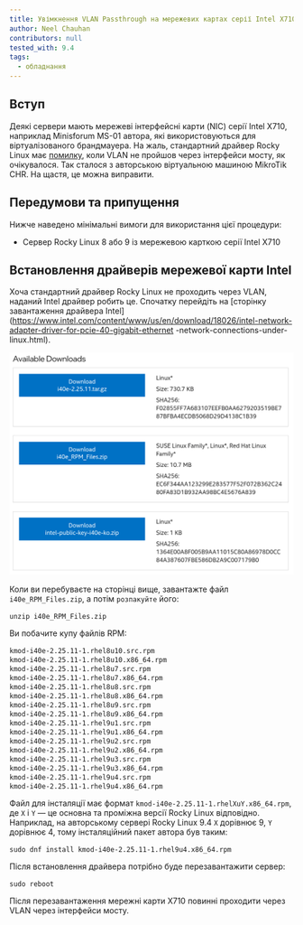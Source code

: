 ```yaml
---
title: Увімкнення VLAN Passthrough на мережевих картах серії Intel X710
author: Neel Chauhan
contributors: null
tested_with: 9.4
tags:
  - обладнання
---
```


## Вступ

Деякі сервери мають мережеві інтерфейсні карти (NIC) серії Intel X710, наприклад Minisforum MS-01 автора, які використовуються для віртуалізованого брандмауера. На жаль, стандартний драйвер Rocky Linux має [помилку](https://community.intel.com/t5/Ethernet-Products/X710-strips-incoming-vlan-tag-with-SRIOV/m-p/551464), коли VLAN не пройшов через інтерфейси мосту, як очікувалося. Так сталося з авторською віртуальною машиною MikroTik CHR. На щастя, це можна виправити.

## Передумови та припущення

Нижче наведено мінімальні вимоги для використання цієї процедури:

- Сервер Rocky Linux 8 або 9 із мережевою карткою серії Intel X710

## Встановлення драйверів мережевої карти Intel

Хоча стандартний драйвер Rocky Linux не проходить через VLAN, наданий Intel драйвер робить це. Спочатку перейдіть на [сторінку завантаження драйвера Intel](https://www.intel.com/content/www/us/en/download/18026/intel-network-adapter-driver-for-pcie-40-gigabit-ethernet -network-connections-under-linux.html).

![Intel's X710 Driver Download Page](../images/intel_x710_drivers.png)

Коли ви перебуваєте на сторінці вище, завантажте файл `i40e_RPM_Files.zip`, а потім `розпакуйте` його:

```
unzip i40e_RPM_Files.zip
```

Ви побачите купу файлів RPM:

```
kmod-i40e-2.25.11-1.rhel8u10.src.rpm
kmod-i40e-2.25.11-1.rhel8u10.x86_64.rpm
kmod-i40e-2.25.11-1.rhel8u7.src.rpm
kmod-i40e-2.25.11-1.rhel8u7.x86_64.rpm
kmod-i40e-2.25.11-1.rhel8u8.src.rpm
kmod-i40e-2.25.11-1.rhel8u8.x86_64.rpm
kmod-i40e-2.25.11-1.rhel8u9.src.rpm
kmod-i40e-2.25.11-1.rhel8u9.x86_64.rpm
kmod-i40e-2.25.11-1.rhel9u1.src.rpm
kmod-i40e-2.25.11-1.rhel9u1.x86_64.rpm
kmod-i40e-2.25.11-1.rhel9u2.src.rpm
kmod-i40e-2.25.11-1.rhel9u2.x86_64.rpm
kmod-i40e-2.25.11-1.rhel9u3.src.rpm
kmod-i40e-2.25.11-1.rhel9u3.x86_64.rpm
kmod-i40e-2.25.11-1.rhel9u4.src.rpm
kmod-i40e-2.25.11-1.rhel9u4.x86_64.rpm
```

Файл для інсталяції має формат `kmod-i40e-2.25.11-1.rhelXuY.x86_64.rpm`, де `X` і `Y` — це основна та проміжна версії Rocky Linux відповідно. Наприклад, на авторському сервері Rocky Linux 9.4 `X` дорівнює 9, `Y` дорівнює 4, тому інсталяційний пакет автора був таким:

```
sudo dnf install kmod-i40e-2.25.11-1.rhel9u4.x86_64.rpm
```

Після встановлення драйвера потрібно буде перезавантажити сервер:

```
sudo reboot
```

Після перезавантаження мережні карти X710 повинні проходити через VLAN через інтерфейси мосту.
